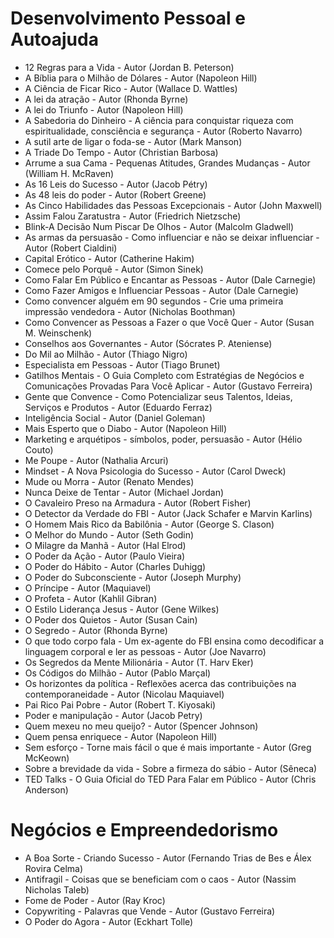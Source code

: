 # Desenvolvimento Pessoal e Autoajuda

* 12 Regras para a Vida - Autor (Jordan B. Peterson)
* A Bíblia para o Milhão de Dólares - Autor (Napoleon Hill)
* A Ciência de Ficar Rico - Autor (Wallace D. Wattles)
* A lei da atração - Autor (Rhonda Byrne)
* A lei do Triunfo - Autor (Napoleon Hill)
* A Sabedoria do Dinheiro - A ciência para conquistar riqueza com espiritualidade, consciência e segurança - Autor (Roberto Navarro)
* A sutil arte de ligar o foda-se - Autor (Mark Manson)
* A Triade Do Tempo - Autor (Christian Barbosa)
* Arrume a sua Cama - Pequenas Atitudes, Grandes Mudanças - Autor (William H. McRaven)
* As 16 Leis do Sucesso - Autor (Jacob Pétry)
* As 48 leis do poder - Autor (Robert Greene)
* As Cinco Habilidades das Pessoas Excepcionais - Autor (John Maxwell)
* Assim Falou Zaratustra - Autor (Friedrich Nietzsche)
* Blink-A Decisão Num Piscar De Olhos - Autor (Malcolm Gladwell)
* As armas da persuasão - Como influenciar e não se deixar influenciar - Autor (Robert Cialdini)
* Capital Erótico - Autor (Catherine Hakim)
* Comece pelo Porquê - Autor (Simon Sinek)
* Como Falar Em Público e Encantar as Pessoas - Autor (Dale Carnegie)
* Como Fazer Amigos e Influenciar Pessoas - Autor (Dale Carnegie)
* Como convencer alguém em 90 segundos - Crie uma primeira impressão vendedora - Autor (Nicholas Boothman)
* Como Convencer as Pessoas a Fazer o que Você Quer - Autor (Susan M. Weinschenk)
* Conselhos aos Governantes - Autor (Sócrates P. Ateniense)
* Do Mil ao Milhão - Autor (Thiago Nigro)
* Especialista em Pessoas - Autor (Tiago Brunet)
* Gatilhos Mentais - O Guia Completo com Estratégias de Negócios e Comunicações Provadas Para Você Aplicar - Autor (Gustavo Ferreira)
* Gente que Convence - Como Potencializar seus Talentos, Ideias, Serviços e Produtos - Autor (Eduardo Ferraz)
* Inteligência Social - Autor (Daniel Goleman)
* Mais Esperto que o Diabo - Autor (Napoleon Hill)
* Marketing e arquétipos - símbolos, poder, persuasão - Autor (Hélio Couto)
* Me Poupe - Autor (Nathalia Arcuri)
* Mindset - A Nova Psicologia do Sucesso - Autor (Carol Dweck)
* Mude ou Morra - Autor (Renato Mendes)
* Nunca Deixe de Tentar - Autor (Michael Jordan)
* O Cavaleiro Preso na Armadura - Autor (Robert Fisher)
* O Detector da Verdade do FBI - Autor (Jack Schafer e Marvin Karlins)
* O Homem Mais Rico da Babilônia - Autor (George S. Clason)
* O Melhor do Mundo - Autor (Seth Godin)
* O Milagre da Manhã - Autor (Hal Elrod)
* O Poder da Ação - Autor (Paulo Vieira)
* O Poder do Hábito - Autor (Charles Duhigg)
* O Poder do Subconsciente - Autor (Joseph Murphy)
* O Príncipe - Autor (Maquiavel)
* O Profeta - Autor (Kahlil Gibran)
* O Estilo Liderança Jesus - Autor (Gene Wilkes)
* O Poder dos Quietos - Autor (Susan Cain)
* O Segredo - Autor (Rhonda Byrne)
* O que todo corpo fala - Um ex-agente do FBI ensina como decodificar a linguagem corporal e ler as pessoas - Autor (Joe Navarro)
* Os Segredos da Mente Milionária - Autor (T. Harv Eker)
* Os Códigos do Milhão - Autor (Pablo Marçal)
* Os horizontes da política - Reflexões acerca das contribuições na contemporaneidade - Autor (Nicolau Maquiavel)
* Pai Rico Pai Pobre - Autor (Robert T. Kiyosaki)
* Poder e manipulação - Autor (Jacob Petry)
* Quem mexeu no meu queijo? - Autor (Spencer Johnson)
* Quem pensa enriquece - Autor (Napoleon Hill)
* Sem esforço - Torne mais fácil o que é mais importante - Autor (Greg McKeown)
* Sobre a brevidade da vida - Sobre a firmeza do sábio - Autor (Sêneca)
* TED Talks - O Guia Oficial do TED Para Falar em Público - Autor (Chris Anderson)

# Negócios e Empreendedorismo

* A Boa Sorte - Criando Sucesso - Autor (Fernando Trias de Bes e Álex Rovira Celma)
* Antifragil - Coisas que se beneficiam com o caos - Autor (Nassim Nicholas Taleb)
* Fome de Poder - Autor (Ray Kroc)
* Copywriting - Palavras que Vende - Autor (Gustavo Ferreira)
* O Poder do Agora - Autor (Eckhart Tolle)
